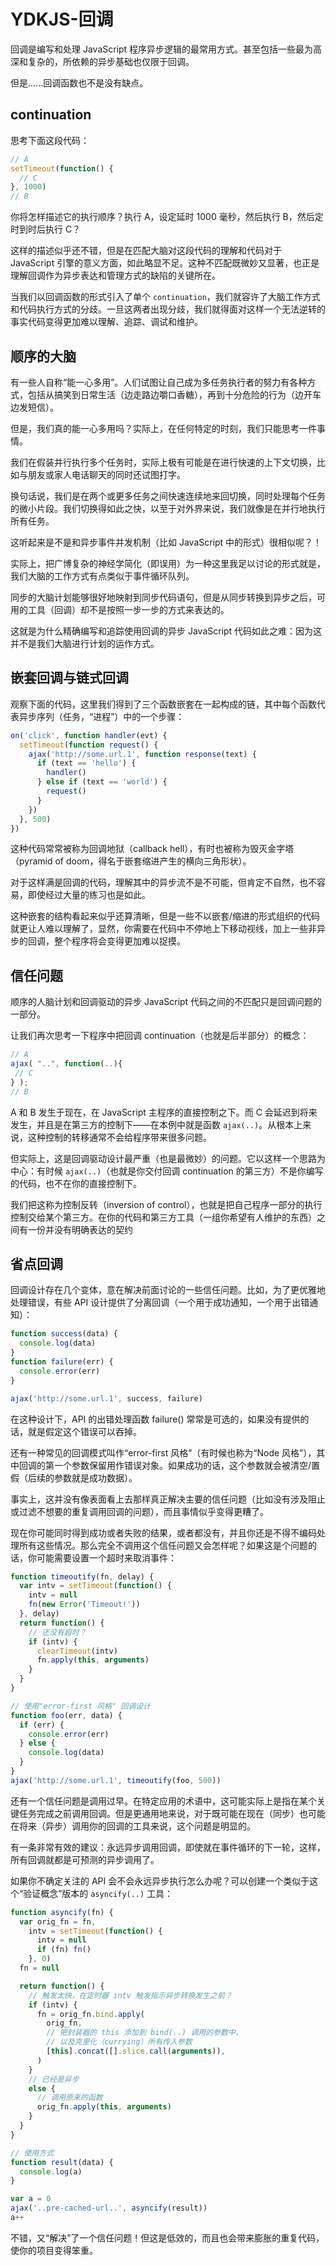 # YDKJS-回调

回调是编写和处理 JavaScript 程序异步逻辑的最常用方式。甚至包括一些最为高深和复杂的，所依赖的异步基础也仅限于回调。

但是......回调函数也不是没有缺点。

## continuation

思考下面这段代码：

```js
// A
setTimeout(function() {
  // C
}, 1000)
// B
```

你将怎样描述它的执行顺序？执行 A，设定延时 1000 毫秒，然后执行 B，然后定时到时后执行 C？

这样的描述似乎还不错，但是在匹配大脑对这段代码的理解和代码对于 JavaScript 引擎的意义方面，如此略显不足。这种不匹配既微妙又显著，也正是理解回调作为异步表达和管理方式的缺陷的关键所在。

当我们以回调函数的形式引入了单个 `continuation`，我们就容许了大脑工作方式和代码执行方式的分歧。一旦这两者出现分歧，我们就得面对这样一个无法逆转的事实代码变得更加难以理解、追踪、调试和维护。

## 顺序的大脑

有一些人自称“能一心多用”。人们试图让自己成为多任务执行者的努力有各种方式，包括从搞笑到日常生活（边走路边嚼口香糖），再到十分危险的行为（边开车边发短信）。

但是，我们真的能一心多用吗？实际上，在任何特定的时刻，我们只能思考一件事情。

我们在假装并行执行多个任务时，实际上极有可能是在进行快速的上下文切换，比如与朋友或家人电话聊天的同时还试图打字。

换句话说，我们是在两个或更多任务之间快速连续地来回切换，同时处理每个任务的微小片段。我们切换得如此之快，以至于对外界来说，我们就像是在并行地执行所有任务。

这听起来是不是和异步事件并发机制（比如 JavaScript 中的形式）很相似呢？！

实际上，把广博复杂的神经学简化（即误用）为一种这里我足以讨论的形式就是，我们大脑的工作方式有点类似于事件循环队列。

同步的大脑计划能够很好地映射到同步代码语句，但是从同步转换到异步之后，可用的工具（回调）却不是按照一步一步的方式来表达的。

这就是为什么精确编写和追踪使用回调的异步 JavaScript 代码如此之难：因为这并不是我们大脑进行计划的运作方式。

## 嵌套回调与链式回调

观察下面的代码，这里我们得到了三个函数嵌套在一起构成的链，其中每个函数代表异步序列（任务，“进程”）中的一个步骤：

```js
on('click', function handler(evt) {
  setTimeout(function request() {
    ajax('http://some.url.1', function response(text) {
      if (text == 'hello') {
        handler()
      } else if (text == 'world') {
        request()
      }
    })
  }, 500)
})
```

这种代码常常被称为回调地狱（callback hell），有时也被称为毁灭金字塔（pyramid of doom，得名于嵌套缩进产生的横向三角形状）。

对于这样满是回调的代码，理解其中的异步流不是不可能，但肯定不自然，也不容易，即使经过大量的练习也是如此。

这种嵌套的结构看起来似乎还算清晰，但是一些不以嵌套/缩进的形式组织的代码就更让人难以理解了，显然，你需要在代码中不停地上下移动视线，加上一些非异步的回调，整个程序将会变得更加难以捉摸。

## 信任问题

顺序的人脑计划和回调驱动的异步 JavaScript 代码之间的不匹配只是回调问题的一部分。

让我们再次思考一下程序中把回调 continuation（也就是后半部分）的概念：

```js
// A
ajax( "..", function(..){
 // C
} );
// B
```

A 和 B 发生于现在，在 JavaScript 主程序的直接控制之下。而 C 会延迟到将来发生，并且是在第三方的控制下——在本例中就是函数 `ajax(..)`。从根本上来说，这种控制的转移通常不会给程序带来很多问题。

但实际上，这是回调驱动设计最严重（也是最微妙）的问题。它以这样一个思路为中心：有时候 `ajax(..)`（也就是你交付回调 continuation 的第三方）不是你编写的代码，也不在你的直接控制下。

我们把这称为控制反转（inversion of control），也就是把自己程序一部分的执行控制交给某个第三方。在你的代码和第三方工具（一组你希望有人维护的东西）之间有一份并没有明确表达的契约

## 省点回调

回调设计存在几个变体，意在解决前面讨论的一些信任问题。比如，为了更优雅地处理错误，有些 API 设计提供了分离回调（一个用于成功通知，一个用于出错通知）：

```js
function success(data) {
  console.log(data)
}
function failure(err) {
  console.error(err)
}

ajax('http://some.url.1', success, failure)
```

在这种设计下，API 的出错处理函数 failure() 常常是可选的，如果没有提供的话，就是假定这个错误可以吞掉。

还有一种常见的回调模式叫作“error-first 风格”（有时候也称为“Node 风格”），其中回调的第一个参数保留用作错误对象。如果成功的话，这个参数就会被清空/置假（后续的参数就是成功数据）。

事实上，这并没有像表面看上去那样真正解决主要的信任问题（比如没有涉及阻止或过滤不想要的重复调用回调的问题），而且事情似乎变得更糟了。

现在你可能同时得到成功或者失败的结果，或者都没有，并且你还是不得不编码处理所有这些情况。那么完全不调用这个信任问题又会怎样呢？如果这是个问题的话，你可能需要设置一个超时来取消事件：

```js
function timeoutify(fn, delay) {
  var intv = setTimeout(function() {
    intv = null
    fn(new Error('Timeout!'))
  }, delay)
  return function() {
    // 还没有超时？
    if (intv) {
      clearTimeout(intv)
      fn.apply(this, arguments)
    }
  }
}

// 使用"error-first 风格" 回调设计
function foo(err, data) {
  if (err) {
    console.error(err)
  } else {
    console.log(data)
  }
}
ajax('http://some.url.1', timeoutify(foo, 500))
```

还有一个信任问题是调用过早。在特定应用的术语中，这可能实际上是指在某个关键任务完成之前调用回调。但是更通用地来说，对于既可能在现在（同步）也可能在将来（异步）调用你的回调的工具来说，这个问题是明显的。

有一条非常有效的建议：永远异步调用回调，即使就在事件循环的下一轮，这样，所有回调就都是可预测的异步调用了。

如果你不确定关注的 API 会不会永远异步执行怎么办呢？可以创建一个类似于这个“验证概念”版本的 `asyncify(..)` 工具：

```js
function asyncify(fn) {
  var orig_fn = fn,
    intv = setTimeout(function() {
      intv = null
      if (fn) fn()
    }, 0)
  fn = null

  return function() {
    // 触发太快，在定时器 intv 触发指示异步转换发生之前？
    if (intv) {
      fn = orig_fn.bind.apply(
        orig_fn,
        // 把封装器的 this 添加到 bind(..) 调用的参数中，
        // 以及克里化（currying）所有传入参数
        [this].concat([].slice.call(arguments)),
      )
    }
    // 已经是异步
    else {
      // 调用原来的函数
      orig_fn.apply(this, arguments)
    }
  }
}

// 使用方式
function result(data) {
  console.log(a)
}

var a = 0
ajax('..pre-cached-url..', asyncify(result))
a++
```

不错，又“解决”了一个信任问题！但这是低效的，而且也会带来膨胀的重复代码，使你的项目变得笨重。
